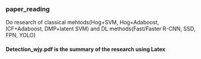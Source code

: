 ### paper_reading
Do research of classical mehtods(Hog+SVM, Hog+Adaboost, ICF+Adaboost, DMP+latent SVM) and DL methods(Fast/Faster R-CNN, SSD, FPN, YOLO)

#### Detection_wjy.pdf is the summary of the research using Latex
